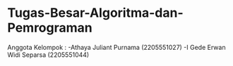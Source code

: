 # Tugas-Besar-Algoritma-dan-Pemrograman

Anggota Kelompok : -Athaya Juliant Purnama (2205551027)
                   -I Gede Erwan Widi Separsa (2205551044)
